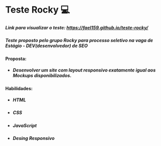 # Teste Rocky  :computer:

##### Link para visualizar o teste: https://fael159.github.io/teste-rocky/

##### Teste proposto pelo grupo Rocky para processo seletivo na vaga de Estágio - DEV(desenvolvedor) de SEO



#### Proposta:

- ##### Desenvolver um site com layout responsivo exatamente igual aos Mockups disponibilizados.



#### Habilidades:

- ##### HTML

- ##### CSS

- ##### JavaScript

- ##### Desing Responsivo